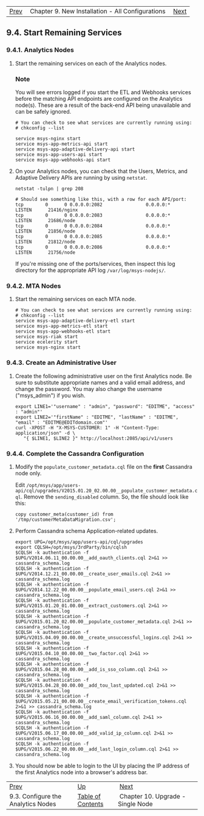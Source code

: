 |     |     |     |
| --- | --- | --- |
| [Prev](install.analytics_nodes)  | Chapter 9. New Installation - All Configurations |  [Next](upgrade.single_node) |

## 9.4. Start Remaining Services

### 9.4.1. Analytics Nodes

1.  Start the remaining services on each of the Analytics nodes.

    ### Note

    You will see errors logged if you start the ETL and Webhooks services before the matching API endpoints are configured on the Analytics node(s). These are a result of the back-end API being unavailable and can be safely ignored.

    ```
    # You can check to see what services are currently running using:
    # chkconfig --list

    service msys-nginx start
    service msys-app-metrics-api start
    service msys-app-adaptive-delivery-api start
    service msys-app-users-api start
    service msys-app-webhooks-api start
    ```

2.  On your Analytics nodes, you can check that the Users, Metrics, and Adaptive Delivery APIs are running by using `netstat`.

    ```
    netstat -tulpn | grep 208

    # Should see something like this, with a row for each API/port:
    tcp        0      0 0.0.0.0:2082                0.0.0.0:*                   LISTEN      21416/nginx
    tcp        0      0 0.0.0.0:2083                0.0.0.0:*                   LISTEN      21686/node
    tcp        0      0 0.0.0.0:2084                0.0.0.0:*                   LISTEN      21856/node
    tcp        0      0 0.0.0.0:2085                0.0.0.0:*                   LISTEN      21812/node
    tcp        0      0 0.0.0.0:2086                0.0.0.0:*                   LISTEN      21756/node
    ```

    If you're missing one of the ports/services, then inspect this log directory for the appropriate API log `/var/log/msys-nodejs/`.

### 9.4.2. MTA Nodes

1.  Start the remaining services on each MTA node.

    ```
    # You can check to see what services are currently running using:
    # chkconfig --list
    service msys-app-adaptive-delivery-etl start
    service msys-app-metrics-etl start
    service msys-app-webhooks-etl start
    service msys-riak start
    service ecelerity start
    service msys-nginx start
    ```

### 9.4.3. Create an Administrative User

1.  Create the following administrative user on the first Analytics node. Be sure to substitute appropriate names and a valid email address, and change the password. You may also change the username ("msys_admin") if you wish.

    ```
    export LINE1='"username" : "admin", "password": "EDITME", "access" : "admin"'
    export LINE2='"firstName" : "EDITME", "lastName" : "EDITME", "email" : "EDITME@EDITdomain.com"'
    curl -XPOST -H "X-MSYS-CUSTOMER: 1" -H "Content-Type: application/json" -d \
       "{ $LINE1, $LINE2 }" http://localhost:2085/api/v1/users
    ```

### 9.4.4. Complete the Cassandra Configuration

1.  Modify the `populate_customer_metadata.cql` file on the **first** Cassandra node only.

    Edit `/opt/msys/app/users-api/cql/upgrades/V2015.01.20_02.00.00__populate_customer_metadata.cql`. Remove the `sending_disabled` column. So, the file should look like this:

    `copy customer_meta(customer_id) from '/tmp/customerMetaDataMigration.csv';`
2.  Perform Cassandra schema Application-related updates.

    ```
    export UPG=/opt/msys/app/users-api/cql/upgrades
    export CQLSH=/opt/msys/3rdParty/bin/cqlsh
    $CQLSH -k authentication -f $UPG/V2014.06.11_00.00.00__add_oauth_clients.cql 2>&1 >> cassandra_schema.log
    $CQLSH -k authentication -f $UPG/V2014.12.21_00.00.00__create_user_emails.cql 2>&1 >> cassandra_schema.log
    $CQLSH -k authentication -f $UPG/V2014.12.22_00.00.00__populate_email_users.cql 2>&1 >> cassandra_schema.log
    $CQLSH -k authentication -f $UPG/V2015.01.20_01.00.00__extract_customers.cql 2>&1 >> cassandra_schema.log
    $CQLSH -k authentication -f $UPG/V2015.01.20_02.00.00__populate_customer_metadata.cql 2>&1 >> cassandra_schema.log
    $CQLSH -k authentication -f $UPG/V2015.04.09_00.00.00__create_unsuccessful_logins.cql 2>&1 >> cassandra_schema.log
    $CQLSH -k authentication -f $UPG/V2015.04.10_00.00.00__two_factor.cql 2>&1 >> cassandra_schema.log
    $CQLSH -k authentication -f $UPG/V2015.04.28_00.00.00__add_is_sso_column.cql 2>&1 >> cassandra_schema.log
    $CQLSH -k authentication -f $UPG/V2015.04.28_00.00.00__add_tou_last_updated.cql 2>&1 >> cassandra_schema.log
    $CQLSH -k authentication -f $UPG/V2015.05.21_00.00.00__create_email_verification_tokens.cql 2>&1 >> cassandra_schema.log
    $CQLSH -k authentication -f $UPG/V2015.06.16_00.00.00__add_saml_column.cql 2>&1 >> cassandra_schema.log
    $CQLSH -k authentication -f $UPG/V2015.06.17_00.00.00__add_valid_ip_column.cql 2>&1 >> cassandra_schema.log
    $CQLSH -k authentication -f $UPG/V2015.06.22_00.00.00__add_last_login_column.cql 2>&1 >> cassandra_schema.log
    ```

3.  You should now be able to login to the UI by placing the IP address of the first Analytics node into a browser's address bar.

|     |     |     |
| --- | --- | --- |
| [Prev](install.analytics_nodes)  | [Up](new_installation) |  [Next](upgrade.single_node) |
| 9.3. Configure the Analytics Nodes  | [Table of Contents](index) |  Chapter 10. Upgrade - Single Node |

